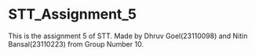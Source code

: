 # STT_Assignment_5
This is the assignment 5 of STT. Made by Dhruv Goel(23110098) and Nitin Bansal(23110223) from Group Number 10.
